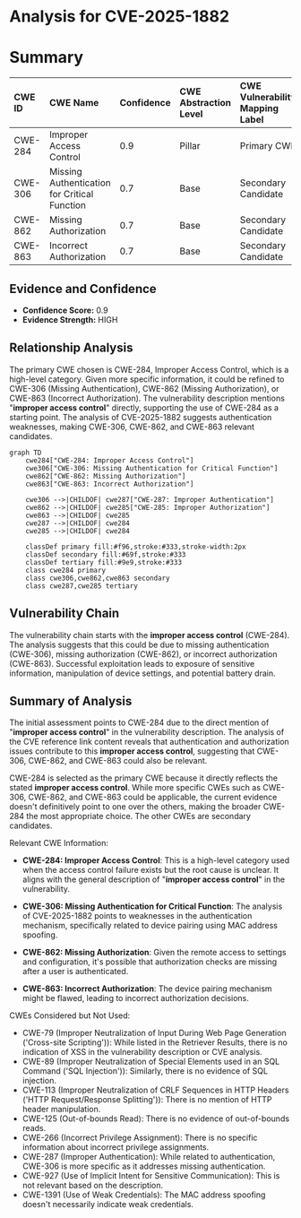 # Analysis for CVE-2025-1882

# Summary
| CWE ID    | CWE Name                                                                                             | Confidence | CWE Abstraction Level | CWE Vulnerability Mapping Label | CWE-Vulnerability Mapping Notes |
| :-------- | :--------------------------------------------------------------------------------------------------- | :--------- | :---------------------- | :------------------------------ | :------------------------------ |
| CWE-284   | Improper Access Control                                                                                | 0.9        | Pillar                  | Primary CWE                     | Discouraged                    |
| CWE-306   | Missing Authentication for Critical Function                                                         | 0.7        | Base                    | Secondary Candidate             | Allowed                        |
| CWE-862   | Missing Authorization                                                                                  | 0.7        | Base                    | Secondary Candidate             | Allowed                        |
| CWE-863   | Incorrect Authorization                                                                                | 0.7        | Base                    | Secondary Candidate             | Allowed-with-Review            |

## Evidence and Confidence

*   **Confidence Score:** 0.9
*   **Evidence Strength:** HIGH

## Relationship Analysis
The primary CWE chosen is CWE-284, Improper Access Control, which is a high-level category. Given more specific information, it could be refined to CWE-306 (Missing Authentication), CWE-862 (Missing Authorization), or CWE-863 (Incorrect Authorization). The vulnerability description mentions "**improper access control**" directly, supporting the use of CWE-284 as a starting point. The analysis of CVE-2025-1882 suggests authentication weaknesses, making CWE-306, CWE-862, and CWE-863 relevant candidates.

```mermaid
graph TD
    cwe284["CWE-284: Improper Access Control"]
    cwe306["CWE-306: Missing Authentication for Critical Function"]
    cwe862["CWE-862: Missing Authorization"]
    cwe863["CWE-863: Incorrect Authorization"]

    cwe306 -->|CHILDOF| cwe287["CWE-287: Improper Authentication"]
    cwe862 -->|CHILDOF| cwe285["CWE-285: Improper Authorization"]
    cwe863 -->|CHILDOF| cwe285
    cwe287 -->|CHILDOF| cwe284
    cwe285 -->|CHILDOF| cwe284

    classDef primary fill:#f96,stroke:#333,stroke-width:2px
    classDef secondary fill:#69f,stroke:#333
    classDef tertiary fill:#9e9,stroke:#333
    class cwe284 primary
    class cwe306,cwe862,cwe863 secondary
    class cwe287,cwe285 tertiary
```

## Vulnerability Chain
The vulnerability chain starts with the **improper access control** (CWE-284). The analysis suggests that this could be due to missing authentication (CWE-306), missing authorization (CWE-862), or incorrect authorization (CWE-863). Successful exploitation leads to exposure of sensitive information, manipulation of device settings, and potential battery drain.

## Summary of Analysis
The initial assessment points to CWE-284 due to the direct mention of "**improper access control**" in the vulnerability description. The analysis of the CVE reference link content reveals that authentication and authorization issues contribute to this **improper access control**, suggesting that CWE-306, CWE-862, and CWE-863 could also be relevant.

CWE-284 is selected as the primary CWE because it directly reflects the stated **improper access control**. While more specific CWEs such as CWE-306, CWE-862, and CWE-863 could be applicable, the current evidence doesn't definitively point to one over the others, making the broader CWE-284 the most appropriate choice. The other CWEs are secondary candidates.

Relevant CWE Information:

*   **CWE-284: Improper Access Control**: This is a high-level category used when the access control failure exists but the root cause is unclear. It aligns with the general description of "**improper access control**" in the vulnerability.

*   **CWE-306: Missing Authentication for Critical Function**: The analysis of CVE-2025-1882 points to weaknesses in the authentication mechanism, specifically related to device pairing using MAC address spoofing.

*   **CWE-862: Missing Authorization**: Given the remote access to settings and configuration, it's possible that authorization checks are missing after a user is authenticated.

*   **CWE-863: Incorrect Authorization**: The device pairing mechanism might be flawed, leading to incorrect authorization decisions.

CWEs Considered but Not Used:

*   CWE-79 (Improper Neutralization of Input During Web Page Generation ('Cross-site Scripting')): While listed in the Retriever Results, there is no indication of XSS in the vulnerability description or CVE analysis.
*   CWE-89 (Improper Neutralization of Special Elements used in an SQL Command ('SQL Injection')): Similarly, there is no evidence of SQL injection.
*   CWE-113 (Improper Neutralization of CRLF Sequences in HTTP Headers ('HTTP Request/Response Splitting')): There is no mention of HTTP header manipulation.
*   CWE-125 (Out-of-bounds Read): There is no evidence of out-of-bounds reads.
*   CWE-266 (Incorrect Privilege Assignment): There is no specific information about incorrect privilege assignments.
*   CWE-287 (Improper Authentication): While related to authentication, CWE-306 is more specific as it addresses missing authentication.
*   CWE-927 (Use of Implicit Intent for Sensitive Communication): This is not relevant based on the description.
*   CWE-1391 (Use of Weak Credentials): The MAC address spoofing doesn't necessarily indicate weak credentials.
